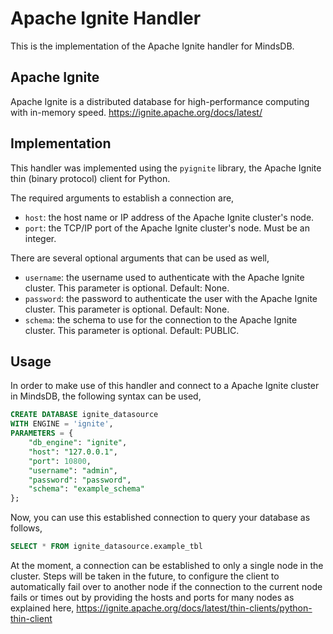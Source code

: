 # Apache Ignite Handler

This is the implementation of the Apache Ignite handler for MindsDB.

## Apache Ignite
Apache Ignite is a distributed database for high-performance computing with in-memory speed.
https://ignite.apache.org/docs/latest/

## Implementation
This handler was implemented using the `pyignite` library, the Apache Ignite thin (binary protocol) client for Python.

The required arguments to establish a connection are,
* `host`: the host name or IP address of the Apache Ignite cluster's node.
* `port`: the TCP/IP port of the Apache Ignite cluster's node. Must be an integer.

There are several optional arguments that can be used as well,
* `username`: the username used to authenticate with the Apache Ignite cluster. This parameter is optional. Default: None.
* `password`: the password to authenticate the user with the Apache Ignite cluster. This parameter is optional. Default: None.
* `schema`: the schema to use for the connection to the Apache Ignite cluster. This parameter is optional. Default: PUBLIC.

## Usage
In order to make use of this handler and connect to a Apache Ignite cluster in MindsDB, the following syntax can be used,
~~~~sql
CREATE DATABASE ignite_datasource
WITH ENGINE = 'ignite',
PARAMETERS = {
    "db_engine": "ignite",
    "host": "127.0.0.1",
    "port": 10800,
    "username": "admin",
    "password": "password",
    "schema": "example_schema"
};
~~~~

Now, you can use this established connection to query your database as follows,
~~~~sql
SELECT * FROM ignite_datasource.example_tbl
~~~~

At the moment, a connection can be established to only a single node in the cluster. Steps will be taken in the future, to configure the client to automatically fail over to another node if the connection to the current node fails or times out by providing the hosts and ports for many nodes as explained here,
https://ignite.apache.org/docs/latest/thin-clients/python-thin-client
